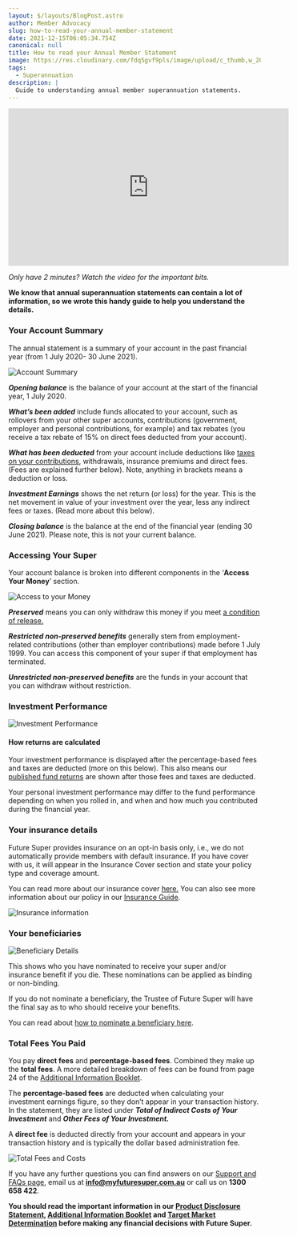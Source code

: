 ```yaml
---
layout: $/layouts/BlogPost.astro
author: Member Advocacy
slug: how-to-read-your-annual-member-statement
date: 2021-12-15T06:05:34.754Z
canonical: null
title: How to read your Annual Member Statement
image: https://res.cloudinary.com/fdq5gvf9pls/image/upload/c_thumb,w_200,g_face/v1639568291/Member%20Statement%20blog/FS_White_BlackBG_po6bgy.png
tags:
  - Superannuation
description: |
  Guide to understanding annual member superannuation statements.
---
```

<iframe width="560" height="315" src="https://www.youtube.com/embed/ycl6Vkksmww" title="YouTube video player" frameborder="0" allow="accelerometer; autoplay; clipboard-write; encrypted-media; gyroscope; picture-in-picture" allowfullscreen></iframe>

*Only have 2 minutes? Watch the video for the important bits.*

**We know that annual superannuation statements can contain a lot of information, so we wrote this handy guide to help you understand the details.** 

### **Your Account Summary**

The annual statement is a summary of your account in the past financial year (from 1 July 2020- 30 June 2021).

![Account Summary](https://res.cloudinary.com/fdq5gvf9pls/image/upload/v1639568914/Member%20Statement%20blog/Account_Summary_qswvjo.png "Account Summary")

***Opening balance*** is the balance of your account at the start of the financial year, 1 July 2020. 

***What’s been added*** include funds allocated to your account, such as rollovers from your other super accounts, contributions (government, employer and personal contributions, for example) and tax rebates (you receive a tax rebate of 15% on direct fees deducted from your account).

***What has been deducted*** from your account include deductions like [taxes on your contributions](https://www.futuresuper.com.au/faqs/why-is-tax-taken-from-my-account), withdrawals, insurance premiums and direct fees. (Fees are explained further below). Note, anything in brackets means a deduction or loss.

***Investment Earnings*** shows the net return (or loss) for the year. This is the net movement in value of your investment over the year, less any indirect fees or taxes. (Read more about this below).

***Closing balance*** is the balance at the end of the financial year (ending 30 June 2021). Please note, this is not your current balance.

### **Accessing Your Super**

Your account balance is broken into different components in the ‘**Access Your Money**’ section.

![Access to your Money](https://res.cloudinary.com/fdq5gvf9pls/image/upload/c_scale,w_604/v1639568997/Member%20Statement%20blog/Access_your_money_kfaho3.png "Access to your Money")

***Preserved*** means you can only withdraw this money if you meet [a condition of release.](https://www.futuresuper.com.au/faqs/what-is-a-condition-of-release/)‍

***Restricted non-preserved benefits*** generally stem from employment-related contributions (other than employer contributions) made before 1 July 1999. You can access this component of your super if that employment has terminated.

***Unrestricted non-preserved benefits*** are the funds in your account that you can withdraw without restriction.

### Investment Performance

![Investment Performance](https://res.cloudinary.com/fdq5gvf9pls/image/upload/c_scale,w_605/v1639569122/Member%20Statement%20blog/Investment_performance_f0mvgx.png "Investment Performance")

#### How returns are calculated

Your investment performance is displayed after the percentage-based fees and taxes are deducted (more on this below). This also means our [published fund returns](https://www.myfuturesuper.com.au/choosing/performanceandreturns) are shown after those fees and taxes are deducted.

Your personal investment performance may differ to the fund performance depending on when you rolled in, and when and how much you contributed during the financial year.

### Your insurance details

Future Super provides insurance on an opt-in basis only, i.e., we do not automatically provide members with default insurance. If you have cover with us, it will appear in the Insurance Cover section and state your policy type and coverage amount.

You can read more about our insurance cover [here.](https://www.myfuturesuper.com.au/faqs/does-future-super-offer-insurance/) You can also see more information about our policy in our [Insurance Guide](https://content.myfuturesuper.com.au/forms-docs/FS_InsuranceGuide_05102021.pdf).

![Insurance information](https://res.cloudinary.com/fdq5gvf9pls/image/upload/c_scale,w_605/v1639567989/Member%20Statement%20blog/Insurance_Information_vgk2ab.png "Insurance information")

### Your beneficiaries

![Beneficiary Details](https://res.cloudinary.com/fdq5gvf9pls/image/upload/c_scale,w_605/v1639567989/Member%20Statement%20blog/Beneficiary_Details_uqci1k.png "Beneficiary Details")

This shows who you have nominated to receive your super and/or insurance benefit if you die. These nominations can be applied as binding or non-binding. 

If you do not nominate a beneficiary, the Trustee of Future Super will have the final say as to who should receive your benefits. 

You can read about [how to nominate a beneficiary here](https://www.myfuturesuper.com.au/faqs/how-do-i-nominate-a-beneficiary/)[](https://www.myfuturesuper.com.au/faqs/how-do-i-nominate-a-beneficiary/).

### Total Fees You Paid

You pay **direct fees** and **percentage-based fees**. Combined they make up the **total fees**. A more detailed breakdown of fees can be found from page 24 of the [Additional Information Booklet](http://www.futuresuper.com.au/aib). 

The **percentage-based fees** are deducted when calculating your investment earnings figure, so they don’t appear in your transaction history. In the statement, they are listed under ***Total of Indirect Costs of Your Investment*** and ***Other Fees of Your Investment.***

A **direct fee** is deducted directly from your account and appears in your transaction history and is typically the dollar based administration fee.

![Total Fees and Costs](https://res.cloudinary.com/fdq5gvf9pls/image/upload/v1639569513/Member%20Statement%20blog/Total_Fees_and_costs_rodhjx.png "Total Fees and Costs")

If you have any further questions you can find answers on our [Support and FAQs page](https://www.myfuturesuper.com.au/support-and-faqs/), email us at **info@myfuturesuper.com.au** or call us on **1300 658 422**.

**You should read the important information in our [Product Disclosure Statement](https://www.myfuturesuper.com.au/pds), [Additional Information Booklet](https://www.myfuturesuper.com.au/aib) and [Target Market Determination](https://www.futuresuper.com.au/tmd) before making any financial decisions with Future Super.**